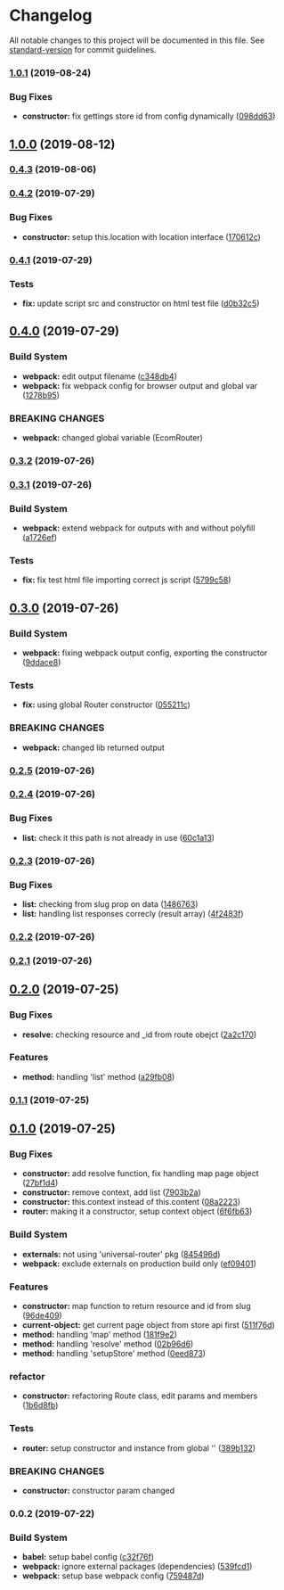# Changelog

All notable changes to this project will be documented in this file. See [standard-version](https://github.com/conventional-changelog/standard-version) for commit guidelines.

### [1.0.1](https://github.com/ecomclub/storefront-router/compare/v1.0.0...v1.0.1) (2019-08-24)


### Bug Fixes

* **constructor:** fix gettings store id from config dynamically ([098dd63](https://github.com/ecomclub/storefront-router/commit/098dd63))



## [1.0.0](https://github.com/ecomclub/storefront-router/compare/v0.4.3...v1.0.0) (2019-08-12)



### [0.4.3](https://github.com/ecomclub/storefront-router/compare/v0.4.2...v0.4.3) (2019-08-06)



### [0.4.2](https://github.com/ecomclub/storefront-router/compare/v0.4.1...v0.4.2) (2019-07-29)


### Bug Fixes

* **constructor:** setup this.location with location interface ([170612c](https://github.com/ecomclub/storefront-router/commit/170612c))



### [0.4.1](https://github.com/ecomclub/storefront-router/compare/v0.4.0...v0.4.1) (2019-07-29)


### Tests

* **fix:** update script src and constructor on html test file ([d0b32c5](https://github.com/ecomclub/storefront-router/commit/d0b32c5))



## [0.4.0](https://github.com/ecomclub/storefront-router/compare/v0.3.2...v0.4.0) (2019-07-29)


### Build System

* **webpack:** edit output filename ([c348db4](https://github.com/ecomclub/storefront-router/commit/c348db4))
* **webpack:** fix webpack config for browser output and global var ([1278b95](https://github.com/ecomclub/storefront-router/commit/1278b95))


### BREAKING CHANGES

* **webpack:** changed global variable (EcomRouter)



### [0.3.2](https://github.com/ecomclub/storefront-router/compare/v0.3.1...v0.3.2) (2019-07-26)



### [0.3.1](https://github.com/ecomclub/storefront-router/compare/v0.3.0...v0.3.1) (2019-07-26)


### Build System

* **webpack:** extend webpack for outputs with and without polyfill ([a1726ef](https://github.com/ecomclub/storefront-router/commit/a1726ef))


### Tests

* **fix:** fix test html file importing correct js script ([5799c58](https://github.com/ecomclub/storefront-router/commit/5799c58))



## [0.3.0](https://github.com/ecomclub/storefront-router/compare/v0.2.5...v0.3.0) (2019-07-26)


### Build System

* **webpack:** fixing webpack output config, exporting the constructor ([9ddace8](https://github.com/ecomclub/storefront-router/commit/9ddace8))


### Tests

* **fix:** using global Router constructor ([055211c](https://github.com/ecomclub/storefront-router/commit/055211c))


### BREAKING CHANGES

* **webpack:** changed lib returned output



### [0.2.5](https://github.com/ecomclub/storefront-router/compare/v0.2.4...v0.2.5) (2019-07-26)



### [0.2.4](https://github.com/ecomclub/storefront-router/compare/v0.2.3...v0.2.4) (2019-07-26)


### Bug Fixes

* **list:** check it this path is not already in use ([60c1a13](https://github.com/ecomclub/storefront-router/commit/60c1a13))



### [0.2.3](https://github.com/ecomclub/storefront-router/compare/v0.2.2...v0.2.3) (2019-07-26)


### Bug Fixes

* **list:** checking from slug prop on data ([1486763](https://github.com/ecomclub/storefront-router/commit/1486763))
* **list:** handling list responses correcly (result array) ([4f2483f](https://github.com/ecomclub/storefront-router/commit/4f2483f))



### [0.2.2](https://github.com/ecomclub/storefront-router/compare/v0.2.1...v0.2.2) (2019-07-26)



### [0.2.1](https://github.com/ecomclub/storefront-router/compare/v0.2.0...v0.2.1) (2019-07-26)



## [0.2.0](https://github.com/ecomclub/storefront-router/compare/v0.1.1...v0.2.0) (2019-07-25)


### Bug Fixes

* **resolve:** checking resource and _id from route obejct ([2a2c170](https://github.com/ecomclub/storefront-router/commit/2a2c170))


### Features

* **method:** handling 'list' method ([a29fb08](https://github.com/ecomclub/storefront-router/commit/a29fb08))



### [0.1.1](https://github.com/ecomclub/storefront-router/compare/v0.1.0...v0.1.1) (2019-07-25)



## [0.1.0](https://github.com/ecomclub/storefront-router/compare/v0.0.2...v0.1.0) (2019-07-25)


### Bug Fixes

* **constructor:** add resolve function, fix handling map page object ([27bf1d4](https://github.com/ecomclub/storefront-router/commit/27bf1d4))
* **constructor:** remove context, add list ([7903b2a](https://github.com/ecomclub/storefront-router/commit/7903b2a))
* **constructor:** this.context instead of this.content ([08a2223](https://github.com/ecomclub/storefront-router/commit/08a2223))
* **router:** making it a constructor, setup context object ([6f6fb63](https://github.com/ecomclub/storefront-router/commit/6f6fb63))


### Build System

* **externals:** not using 'universal-router' pkg ([845496d](https://github.com/ecomclub/storefront-router/commit/845496d))
* **webpack:** exclude externals on production build only ([ef09401](https://github.com/ecomclub/storefront-router/commit/ef09401))


### Features

* **constructor:** map function to return resource and id from slug ([96de409](https://github.com/ecomclub/storefront-router/commit/96de409))
* **current-object:** get current page object from store api first ([511f76d](https://github.com/ecomclub/storefront-router/commit/511f76d))
* **method:** handling 'map' method ([181f9e2](https://github.com/ecomclub/storefront-router/commit/181f9e2))
* **method:** handling 'resolve' method ([02b96d6](https://github.com/ecomclub/storefront-router/commit/02b96d6))
* **method:** handling 'setupStore' method ([0eed873](https://github.com/ecomclub/storefront-router/commit/0eed873))


### refactor

* **constructor:** refactoring Route class, edit params and members ([1b6d8fb](https://github.com/ecomclub/storefront-router/commit/1b6d8fb))


### Tests

* **router:** setup constructor and instance from global '' ([389b132](https://github.com/ecomclub/storefront-router/commit/389b132))


### BREAKING CHANGES

* **constructor:** constructor param changed



### 0.0.2 (2019-07-22)


### Build System

* **babel:** setup babel config ([c32f76f](https://github.com/ecomclub/storefront-router/commit/c32f76f))
* **webpack:** ignore external packages (dependencies) ([539fcd1](https://github.com/ecomclub/storefront-router/commit/539fcd1))
* **webpack:** setup base webpack config ([759487d](https://github.com/ecomclub/storefront-router/commit/759487d))
